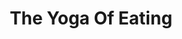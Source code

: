 ---
title: "The Yoga Of Eating"
description: 'Alih-alih jadi "just another diet book" Charles menggunakan proses makan sebagai ritual melatih kesadaran terhadap "**sekarang". ** Dia mengajarkan bahwa makan dan proses yang ada di sekitarnya, bisa membantu kamu untuk mengenali diri sendiri, jadi lebih aware atas pilihan dan cara mengkonsumsinya, dan di saat yang bersamaan lebih menikmati apa yang ada di atas piring.'
cover: "images/reading/the-yoga-of-eating.jpeg"
publishDate: 2022-08-15
authors: "Charles Eisenstein"
categories: ["personal development"]
status: 🟡
---